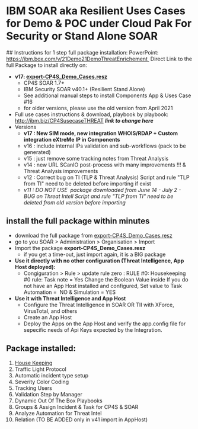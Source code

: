 # IBM SOAR aka Resilient Uses Cases for Demo & POC under Cloud Pak For Security or Stand Alone SOAR

## Instructions for 1 step full package installation:
PowerPoint: https://ibm.box.com/v/21Demo21DemoThreatEnrichement 
Direct Link to the full Package to install directly on:
* __v17: [export-CP4S_Demo_Cases.resz](https://github.com/brostagni/SOAR-Threat-Management-Use-Cases/blob/main/export-CP4S_Demo_Cases.resz)__
  * CP4S SOAR 1.7+
  * IBM Security SOAR v40.1+ (Resilient Stand Alone) 
  * See additional manual steps to install Components App & Uses Case #16
  * for older versions, please use the old version from April 2021
* Full use cases instructions & download, playbook by playbook: http://ibm.biz/CP4SusecaseTHREAT __*link to change here*__
* Versions
  * __v17 : New SIM mode, new integration WHOIS/RDAP + Custom integration eXtreMe IP in Components__
  * v16 : include internal IPs validation and sub-workflows (pack to be generated)
  * v15 : just remove some tracking notes from Threat Analysis
  * v14 : new URL SCanIO post-process with many improvements !!! & Threat Analysis improvements
  * v12 : Correct bug on TI (TLP & Threat Analysis) Script and rule "TLP from TI" need to be deleted before importing if exist
  * _v11 : DO NOT USE  package downloaded from June 14 - July 2 - BUG on Threat Intell_
_Script and rule "TLP from TI" need to be deleted from old version before importing_

## install the full package within minutes
* download the full package from [export-CP4S_Demo_Cases.resz](https://github.com/brostagni/SOAR-Threat-Management-Use-Cases/blob/main/export-CP4S_Demo_Cases.resz)
* go to you SOAR > Administration > Organisation > Import
* Import the package __export-CP4S_Demo_Cases.resz__
  * if you get a time-out, just import again, it is a BIG package
* __Use it directly with no other configuration (Threat Intelligence, App Host deployed):__
  * Congiguration > Rule > update rule zero : RULE #0: Housekeeping #0 rule: Task note = Yes Change the Boolean Value inside If you do not have an App Host installed and configured, Set value to Task Automation =  NO & Simulation = YES
* __Use it with Threat Intelligence and App Host__
  * Configure the Threat Intelligence in SOAR OR TII with XForce, VirusTotal, and others
  * Create an App Host
  * Deploy the Apps on the App Host and verify the app.config file for sepecific needs of Api Keys expected by the Integration.

## Package installed:
1. [House Keeping](https://github.com/brostagni/SOAR-Threat-Management-Use-Cases/tree/main/House_Keeping)
2. Traffic Light Protocol
3. Automatic incident type setup
4. Severity Color Coding
5. Tracking Users
6. Validation Step by Manager
7. Dynamic Out Of The Box Playbooks
8. Groups & Assign Incident & Task for CP4S & SOAR
9. Analyze Automation for Threat Intel
10. Relation (TO BE ADDED only in v41 import in AppHost)
